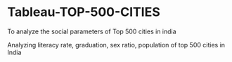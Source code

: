# Tableau-TOP-500-CITIES
To analyze the social parameters of Top 500 cities in india



Analyzing literacy rate, graduation, sex ratio, population of top 500 cities in India
